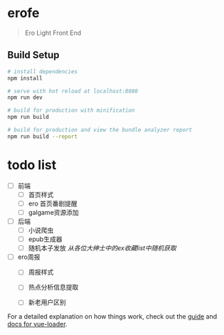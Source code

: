 # erofe

> Ero Light Front End

## Build Setup

``` bash
# install dependencies
npm install

# serve with hot reload at localhost:8080
npm run dev

# build for production with minification
npm run build

# build for production and view the bundle analyzer report
npm run build --report
```

# todo list
- [ ] 前端
    - [ ] 首页样式
    - [ ] ero 首页番剧提醒
    - [ ] galgame资源添加
- [ ] 后端
    - [ ] 小说爬虫
    - [ ] epub生成器
    - [ ] 随机本子发放 *从各位大绅士中的ex收藏list中随机获取*
- [ ] ero周报
    - [ ] 周报样式
    - [ ] 热点分析信息提取
    - [ ] 新老用户区别



For a detailed explanation on how things work, check out the [guide](http://vuejs-templates.github.io/webpack/) and [docs for vue-loader](http://vuejs.github.io/vue-loader).
